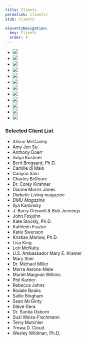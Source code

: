 ```yaml
---
title: Clients
permalink: clients/
stub: clients

eleventyNavigation:
  key: Clients
  order: 4
---
```


<div class="publishers">
<ul>
  <li class="hbr">
    <a href="#">
      <img src="/assets/img/logos/hbr.png" />
    </a>
  </li>
  <li class="crown">
    <a href="#">
      <img src="/assets/img/logos/crown.png" />
    </a>
  </li>
  <li class="oreilly">
    <a href="#">
      <img src="/assets/img/logos/oreilly.png" />
    </a>
  </li>
  <li class="simon">
    <a href="#">
      <img src="/assets/img/logos/simon.png" />
    </a>
  </li>
    <li class="seal">
    <a href="#">
      <img src="/assets/img/logos/seal.png" />
    </a>
  </li>
  </li>
    <li class="spiegel">
    <a href="#">
      <img src="/assets/img/logos/spiegel.png" />
    </a>
  </li>
  </li>
    <li class="sourcebooks">
    <a href="#">
      <img src="/assets/img/logos/sourcebooks.png" />
    </a>
  </li>
  </li>
    <li class="ou">
    <a href="#">
      <img src="/assets/img/logos/ou.png" />
    </a>
  </li>
  <li class="rodale">
    <a href="#">
      <img src="/assets/img/logos/rodale.png" />
    </a>
  </li>
  <li class="penguin">
    <a href="#">
      <img src="/assets/img/logos/penguin.png" />
    </a>
  </li>
  <li class="stmartin">
    <a href="#">
      <img src="/assets/img/logos/stmartin.png" />
    </a>
  </li>
    <li class="bloomsbury">
    <a href="#">
      <img src="/assets/img/logos/bloomsbury.png" />
    </a>
  </li>
</ul>
</div>

### Selected Client List

* Alison McCauley
* Amy Jen Su
* Anthony Doerr
* Aviya Kushner
* Berit Brogaard, Ph.D.
* Camille di Maio
* Canyon Sam
* Charles Belfoure
* Dr. Corey Kirshner
* Dianne Morris Jones
* _Diabetic Living_ magazine
* _DMU Magazine_
* Ilya Kaminsky
* J. Barry Griswell _&_ Bob Jennings
* John Foxjohn
* Kate Stockly, Ph.D.
* Kathleen Frazier
* Katie Swenson
* Kristian Marlow, Ph.D.
* Lisa King
* Lori McNulty
* U.S. Ambassador Mary E. Kramer
* Mary Stier
* Dr. Michael Miller
* Morra Aarons-Mele
* Muriel Maignan Wilkins
* Phil Karber
* Rebecca Johns
* Rodale Books
* Sallie Bingham
* Sean McGinty
* Steve Gera
* Dr. Sunita Osborn
* Suzi Weiss-Fischmann
* Terry Mutchler
* Trowa D. Cloud
* Wesley Wildman, Ph.D.
